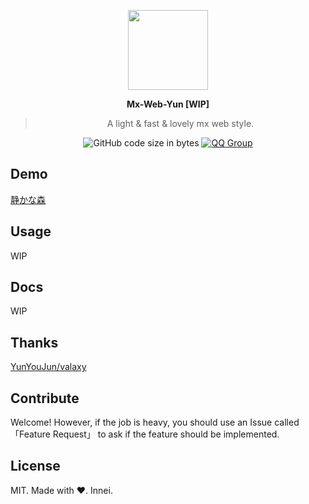 <p align="center">
<img width="128" src="https://fastly.jsdelivr.net/gh/YunYouJun/hexo-theme-yun@dev/docs/public/logo.gif">
</p>

<p align="center">
<b>Mx-Web-Yun [WIP]</b>
</p>

<div align="center">
<!--TODO-->

> A light & fast & lovely mx web style.

<!-- [![Docs](https://github.com/YunYouJun/hexo-theme-yun/workflows/trigger/badge.svg)](https://yun.yunyoujun.cn) -->
![GitHub code size in bytes](https://img.shields.io/github/languages/code-size/mx-space/mx-web-yun?logo=vs-code)
[![QQ Group](https://img.shields.io/badge/QQ%20Group-615052447-12B7F5?logo=tencent-qq)](https://jq.qq.com/?_wv=1027&k=5t9N0mw)


</div>

## Demo

[静かな森](https://yun.innei.ren/)

## Usage

WIP

## Docs

WIP

## Thanks

[YunYouJun/valaxy](https://github.com/YunYouJun/valaxy)

## Contribute

Welcome! However, if the job is heavy, you should use an Issue called 「Feature Request」 to ask if the feature should be implemented.

## License

MIT. Made with ❤. Innei.